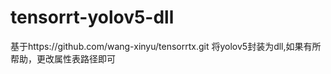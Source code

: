 # tensorrt-yolov5-dll
基于https://github.com/wang-xinyu/tensorrtx.git 
将yolov5封装为dll,如果有所帮助，更改属性表路径即可

